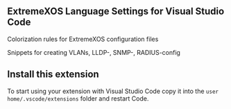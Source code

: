 ## ExtremeXOS Language Settings for Visual Studio Code


Colorization rules for ExtremeXOS configuration files

Snippets for creating VLANs, LLDP-, SNMP-, RADIUS-config


## Install this extension
To start using your extension with Visual Studio Code copy it into the `user home/.vscode/extensions` folder and restart Code.